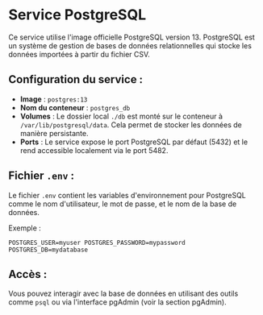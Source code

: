 # Service PostgreSQL

Ce service utilise l'image officielle PostgreSQL version 13. PostgreSQL est un système de gestion de bases de données relationnelles qui stocke les données importées à partir du fichier CSV.

## Configuration du service :

- **Image** : `postgres:13`
- **Nom du conteneur** : `postgres_db`
- **Volumes** : Le dossier local `./db` est monté sur le conteneur à `/var/lib/postgresql/data`. Cela permet de stocker les données de manière persistante.
- **Ports** : Le service expose le port PostgreSQL par défaut (5432) et le rend accessible localement via le port 5482.

## Fichier `.env` :

Le fichier `.env` contient les variables d'environnement pour PostgreSQL comme le nom d'utilisateur, le mot de passe, et le nom de la base de données.

Exemple :
```
POSTGRES_USER=myuser POSTGRES_PASSWORD=mypassword POSTGRES_DB=mydatabase
```

## Accès :

Vous pouvez interagir avec la base de données en utilisant des outils comme `psql` ou via l'interface pgAdmin (voir la section pgAdmin).
